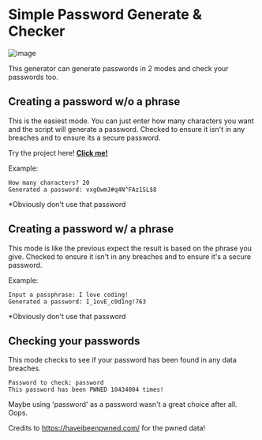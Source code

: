 # Simple Password Generate & Checker

![image](https://github.com/user-attachments/assets/6e76f41b-0dde-401d-9e27-c15aad2bc0a8)


This generator can generate passwords in 2 modes and check your passwords too.

## Creating a password w/o a phrase
This is the easiest mode. You can just enter how many characters you want and the script will generate a password. Checked to ensure it isn't in any breaches and to ensure its a secure password.

Try the project here! **[Click me!](https://replit.com/@CoolDude9000/Password-Generator#main.py)**

Example:
```
How many characters? 20
Generated a password: vxgOwmJ#q4N^FAz1SL$8
```
*Obviously don't use that password

## Creating a password w/ a phrase
This mode is like the previous expect the result is based on the phrase you give. Checked to ensure it isn't in any breaches and to ensure it's a secure password.


Example:
```
Input a passphrase: I love coding!
Generated a password: I_1ovE_c0d1ng!763
```
*Obviously don't use that password

## Checking your passwords
This mode checks to see if your password has been found in any data breaches.

```
Password to check: password
This password has been PWNED 10434004 times!
```
Maybe using 'password' as a password wasn't a great choice after all. Oops.

Credits to https://haveibeenpwned.com/ for the pwned data!
